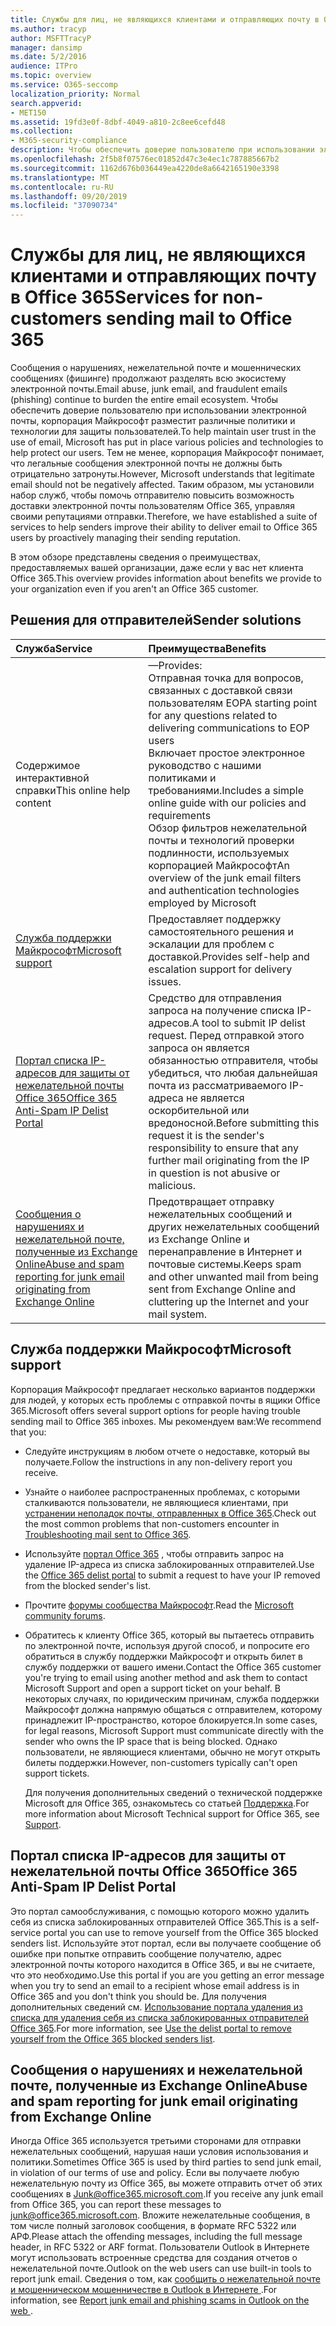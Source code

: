 ```yaml
---
title: Службы для лиц, не являющихся клиентами и отправляющих почту в Office 365
ms.author: tracyp
author: MSFTTracyP
manager: dansimp
ms.date: 5/2/2016
audience: ITPro
ms.topic: overview
ms.service: O365-seccomp
localization_priority: Normal
search.appverid:
- MET150
ms.assetid: 19fd3e0f-8dbf-4049-a810-2c8ee6cefd48
ms.collection:
- M365-security-compliance
description: Чтобы обеспечить доверие пользователю при использовании электронной почты, корпорация Майкрософт разместит различные политики и технологии для защиты пользователей.
ms.openlocfilehash: 2f5b8f07576ec01852d47c3e4ec1c787885667b2
ms.sourcegitcommit: 1162d676b036449ea4220de8a6642165190e3398
ms.translationtype: MT
ms.contentlocale: ru-RU
ms.lasthandoff: 09/20/2019
ms.locfileid: "37090734"
---
```

# <a name="services-for-non-customers-sending-mail-to-office-365"></a><span data-ttu-id="fc809-103">Службы для лиц, не являющихся клиентами и отправляющих почту в Office 365</span><span class="sxs-lookup"><span data-stu-id="fc809-103">Services for non-customers sending mail to Office 365</span></span>
  
<span data-ttu-id="fc809-104">Сообщения о нарушениях, нежелательной почте и мошеннических сообщениях (фишинге) продолжают разделять всю экосистему электронной почты.</span><span class="sxs-lookup"><span data-stu-id="fc809-104">Email abuse, junk email, and fraudulent emails (phishing) continue to burden the entire email ecosystem.</span></span> <span data-ttu-id="fc809-105">Чтобы обеспечить доверие пользователю при использовании электронной почты, корпорация Майкрософт разместит различные политики и технологии для защиты пользователей.</span><span class="sxs-lookup"><span data-stu-id="fc809-105">To help maintain user trust in the use of email, Microsoft has put in place various policies and technologies to help protect our users.</span></span> <span data-ttu-id="fc809-106">Тем не менее, корпорация Майкрософт понимает, что легальные сообщения электронной почты не должны быть отрицательно затронуты.</span><span class="sxs-lookup"><span data-stu-id="fc809-106">However, Microsoft understands that legitimate email should not be negatively affected.</span></span> <span data-ttu-id="fc809-107">Таким образом, мы установили набор служб, чтобы помочь отправителю повысить возможность доставки электронной почты пользователям Office 365, управляя своими репутациями отправки.</span><span class="sxs-lookup"><span data-stu-id="fc809-107">Therefore, we have established a suite of services to help senders improve their ability to deliver email to Office 365 users by proactively managing their sending reputation.</span></span>
  
<span data-ttu-id="fc809-108">В этом обзоре представлены сведения о преимуществах, предоставляемых вашей организации, даже если у вас нет клиента Office 365.</span><span class="sxs-lookup"><span data-stu-id="fc809-108">This overview provides information about benefits we provide to your organization even if you aren't an Office 365 customer.</span></span>
  
## <a name="sender-solutions"></a><span data-ttu-id="fc809-109">Решения для отправителей</span><span class="sxs-lookup"><span data-stu-id="fc809-109">Sender solutions</span></span>
<span data-ttu-id="fc809-110"><a name="sectionSection0"> </a></span><span class="sxs-lookup"><span data-stu-id="fc809-110"></span></span>

|<span data-ttu-id="fc809-111">**Служба**</span><span class="sxs-lookup"><span data-stu-id="fc809-111">**Service**</span></span>|<span data-ttu-id="fc809-112">**Преимущества**</span><span class="sxs-lookup"><span data-stu-id="fc809-112">**Benefits**</span></span>|
|:-----|:-----|
|<span data-ttu-id="fc809-113">Содержимое интерактивной справки</span><span class="sxs-lookup"><span data-stu-id="fc809-113">This online help content</span></span>  <br/> | <span data-ttu-id="fc809-114">—</span><span class="sxs-lookup"><span data-stu-id="fc809-114">Provides:</span></span>  <br/>  <span data-ttu-id="fc809-115">Отправная точка для вопросов, связанных с доставкой связи пользователям EOP</span><span class="sxs-lookup"><span data-stu-id="fc809-115">A starting point for any questions related to delivering communications to EOP users</span></span>  <br/>  <span data-ttu-id="fc809-116">Включает простое электронное руководство с нашими политиками и требованиями.</span><span class="sxs-lookup"><span data-stu-id="fc809-116">Includes a simple online guide with our policies and requirements</span></span>  <br/>  <span data-ttu-id="fc809-117">Обзор фильтров нежелательной почты и технологий проверки подлинности, используемых корпорацией Майкрософт</span><span class="sxs-lookup"><span data-stu-id="fc809-117">An overview of the junk email filters and authentication technologies employed by Microsoft</span></span>  <br/> |
|[<span data-ttu-id="fc809-118">Служба поддержки Майкрософт</span><span class="sxs-lookup"><span data-stu-id="fc809-118">Microsoft support</span></span>](services-for-non-customers.md#AboutSupport) <br/> |<span data-ttu-id="fc809-119">Предоставляет поддержку самостоятельного решения и эскалации для проблем с доставкой.</span><span class="sxs-lookup"><span data-stu-id="fc809-119">Provides self-help and escalation support for delivery issues.</span></span>  <br/> |
|[<span data-ttu-id="fc809-120">Портал списка IP-адресов для защиты от нежелательной почты Office 365</span><span class="sxs-lookup"><span data-stu-id="fc809-120">Office 365 Anti-Spam IP Delist Portal</span></span>](services-for-non-customers.md#DelistPortal) <br/> |<span data-ttu-id="fc809-121">Средство для отправления запроса на получение списка IP-адресов.</span><span class="sxs-lookup"><span data-stu-id="fc809-121">A tool to submit IP delist request.</span></span> <span data-ttu-id="fc809-122">Перед отправкой этого запроса он является обязанностью отправителя, чтобы убедиться, что любая дальнейшая почта из рассматриваемого IP-адреса не является оскорбительной или вредоносной.</span><span class="sxs-lookup"><span data-stu-id="fc809-122">Before submitting this request it is the sender's responsibility to ensure that any further mail originating from the IP in question is not abusive or malicious.</span></span>  <br/> |
|[<span data-ttu-id="fc809-123">Сообщения о нарушениях и нежелательной почте, полученные из Exchange Online</span><span class="sxs-lookup"><span data-stu-id="fc809-123">Abuse and spam reporting for junk email originating from Exchange Online</span></span>](services-for-non-customers.md#ReportOurJunk) <br/> |<span data-ttu-id="fc809-124">Предотвращает отправку нежелательных сообщений и других нежелательных сообщений из Exchange Online и перенаправление в Интернет и почтовые системы.</span><span class="sxs-lookup"><span data-stu-id="fc809-124">Keeps spam and other unwanted mail from being sent from Exchange Online and cluttering up the Internet and your mail system.</span></span>  <br/> |
   
## <a name="microsoft-support"></a><span data-ttu-id="fc809-125">Служба поддержки Майкрософт</span><span class="sxs-lookup"><span data-stu-id="fc809-125">Microsoft support</span></span>
<span data-ttu-id="fc809-126"><a name="AboutSupport"> </a></span><span class="sxs-lookup"><span data-stu-id="fc809-126"></span></span>

<span data-ttu-id="fc809-127">Корпорация Майкрософт предлагает несколько вариантов поддержки для людей, у которых есть проблемы с отправкой почты в ящики Office 365.</span><span class="sxs-lookup"><span data-stu-id="fc809-127">Microsoft offers several support options for people having trouble sending mail to Office 365 inboxes.</span></span> <span data-ttu-id="fc809-128">Мы рекомендуем вам:</span><span class="sxs-lookup"><span data-stu-id="fc809-128">We recommend that you:</span></span>
  
- <span data-ttu-id="fc809-129">Следуйте инструкциям в любом отчете о недоставке, который вы получаете.</span><span class="sxs-lookup"><span data-stu-id="fc809-129">Follow the instructions in any non-delivery report you receive.</span></span>
    
- <span data-ttu-id="fc809-130">Узнайте о наиболее распространенных проблемах, с которыми сталкиваются пользователи, не являющиеся клиентами, при [устранении неполадок почты, отправленных в Office 365](troubleshooting-mail-sent-to-office-365.md).</span><span class="sxs-lookup"><span data-stu-id="fc809-130">Check out the most common problems that non-customers encounter in [Troubleshooting mail sent to Office 365](troubleshooting-mail-sent-to-office-365.md).</span></span>
    
- <span data-ttu-id="fc809-131">Используйте [портал Office 365](https://sender.office.com) , чтобы отправить запрос на удаление IP-адреса из списка заблокированных отправителей.</span><span class="sxs-lookup"><span data-stu-id="fc809-131">Use the [Office 365 delist portal](https://sender.office.com) to submit a request to have your IP removed from the blocked sender's list.</span></span> 
    
- <span data-ttu-id="fc809-132">Прочтите [форумы сообщества Майкрософт](https://community.office365.com/en-us/f/).</span><span class="sxs-lookup"><span data-stu-id="fc809-132">Read the [Microsoft community forums](https://community.office365.com/en-us/f/).</span></span>
    
- <span data-ttu-id="fc809-133">Обратитесь к клиенту Office 365, который вы пытаетесь отправить по электронной почте, используя другой способ, и попросите его обратиться в службу поддержки Майкрософт и открыть билет в службу поддержки от вашего имени.</span><span class="sxs-lookup"><span data-stu-id="fc809-133">Contact the Office 365 customer you're trying to email using another method and ask them to contact Microsoft Support and open a support ticket on your behalf.</span></span> <span data-ttu-id="fc809-134">В некоторых случаях, по юридическим причинам, служба поддержки Майкрософт должна напрямую общаться с отправителем, которому принадлежит IP-пространство, которое блокируется.</span><span class="sxs-lookup"><span data-stu-id="fc809-134">In some cases, for legal reasons, Microsoft Support must communicate directly with the sender who owns the IP space that is being blocked.</span></span> <span data-ttu-id="fc809-135">Однако пользователи, не являющиеся клиентами, обычно не могут открыть билеты поддержки.</span><span class="sxs-lookup"><span data-stu-id="fc809-135">However, non-customers typically can't open support tickets.</span></span>
    
     <span data-ttu-id="fc809-136">Для получения дополнительных сведений о технической поддержке Microsoft для Office 365, ознакомьтесь со статьей [Поддержка](https://technet.microsoft.com/library/office-365-support.aspx).</span><span class="sxs-lookup"><span data-stu-id="fc809-136">For more information about Microsoft Technical support for Office 365, see [Support](https://technet.microsoft.com/library/office-365-support.aspx).</span></span>
    
## <a name="office-365-anti-spam-ip-delist-portal"></a><span data-ttu-id="fc809-137">Портал списка IP-адресов для защиты от нежелательной почты Office 365</span><span class="sxs-lookup"><span data-stu-id="fc809-137">Office 365 Anti-Spam IP Delist Portal</span></span>
<span data-ttu-id="fc809-138"><a name="DelistPortal"> </a></span><span class="sxs-lookup"><span data-stu-id="fc809-138"></span></span>

<span data-ttu-id="fc809-139">Это портал самообслуживания, с помощью которого можно удалить себя из списка заблокированных отправителей Office 365.</span><span class="sxs-lookup"><span data-stu-id="fc809-139">This is a self-service portal you can use to remove yourself from the Office 365 blocked senders list.</span></span> <span data-ttu-id="fc809-140">Используйте этот портал, если вы получаете сообщение об ошибке при попытке отправить сообщение получателю, адрес электронной почты которого находится в Office 365, и вы не считаете, что это необходимо.</span><span class="sxs-lookup"><span data-stu-id="fc809-140">Use this portal if you are you getting an error message when you try to send an email to a recipient whose email address is in Office 365 and you don't think you should be.</span></span> <span data-ttu-id="fc809-141">Для получения дополнительных сведений см. [Использование портала удаления из списка для удаления себя из списка заблокированных отправителей Office 365](use-the-delist-portal-to-remove-yourself-from-the-office-365-blocked-senders-lis.md).</span><span class="sxs-lookup"><span data-stu-id="fc809-141">For more information, see [Use the delist portal to remove yourself from the Office 365 blocked senders list](use-the-delist-portal-to-remove-yourself-from-the-office-365-blocked-senders-lis.md).</span></span>
  
## <a name="abuse-and-spam-reporting-for-junk-email-originating-from-exchange-online"></a><span data-ttu-id="fc809-142">Сообщения о нарушениях и нежелательной почте, полученные из Exchange Online</span><span class="sxs-lookup"><span data-stu-id="fc809-142">Abuse and spam reporting for junk email originating from Exchange Online</span></span>
<span data-ttu-id="fc809-143"><a name="ReportOurJunk"> </a></span><span class="sxs-lookup"><span data-stu-id="fc809-143"></span></span>

<span data-ttu-id="fc809-144">Иногда Office 365 используется третьими сторонами для отправки нежелательных сообщений, нарушая наши условия использования и политики.</span><span class="sxs-lookup"><span data-stu-id="fc809-144">Sometimes Office 365 is used by third parties to send junk email, in violation of our terms of use and policy.</span></span> <span data-ttu-id="fc809-145">Если вы получаете любую нежелательную почту из Office 365, вы можете отправить отчет об этих сообщениях в [Junk@office365.microsoft.com](mailto:junk@office365.microsoft.com).</span><span class="sxs-lookup"><span data-stu-id="fc809-145">If you receive any junk email from Office 365, you can report these messages to [junk@office365.microsoft.com](mailto:junk@office365.microsoft.com).</span></span> <span data-ttu-id="fc809-146">Вложите нежелательные сообщения, в том числе полный заголовок сообщения, в формате RFC 5322 или АРФ.</span><span class="sxs-lookup"><span data-stu-id="fc809-146">Please attach the offending messages, including the full message header, in RFC 5322 or ARF format.</span></span> <span data-ttu-id="fc809-147">Пользователи Outlook в Интернете могут использовать встроенные средства для создания отчетов о нежелательной почте.</span><span class="sxs-lookup"><span data-stu-id="fc809-147">Outlook on the web users can use built-in tools to report junk email.</span></span> <span data-ttu-id="fc809-148">Сведения о том, как [сообщить о нежелательной почте и мошенническом мошенничестве в Outlook в Интернете ](report-junk-email-and-phishing-scams-in-outlook-on-the-web-eop.md).</span><span class="sxs-lookup"><span data-stu-id="fc809-148">For information, see [Report junk email and phishing scams in Outlook on the web ](report-junk-email-and-phishing-scams-in-outlook-on-the-web-eop.md).</span></span>
  

